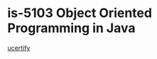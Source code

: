# is-5103 Object Oriented Programming in Java

[ucertify](https://docs.google.com/document/d/1EChf2k3wRUR1emCSNFwIyPv4wkFgdsQQMx4_BbEeIe8/edit?usp=sharing)
